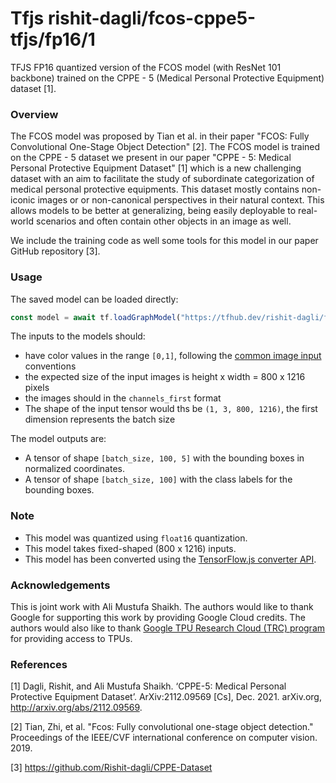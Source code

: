 # Tfjs rishit-dagli/fcos-cppe5-tfjs/fp16/1
TFJS FP16 quantized version of the FCOS model (with ResNet 101 backbone) trained on the CPPE - 5 (Medical Personal Protective Equipment) dataset [1].

<!-- parent-model: rishit-dagli/fcos-cppe5-tfjs/1 -->
<!-- asset-path: https://storage.googleapis.com/cppe-5/trained_models/fcos/tfjs/fcos_fp16.tar.gz -->

### Overview
The FCOS model was proposed by Tian et al. in their paper "FCOS: Fully Convolutional One-Stage Object Detection" [2]. The FCOS model is trained on the CPPE - 5 dataset we present in our paper "CPPE - 5: Medical Personal Protective Equipment Dataset" [1] which is a new challenging dataset with an aim to facilitate the study of subordinate categorization of medical personal protective equipments. This dataset mostly contains non-iconic images or or non-canonical perspectives in their natural context. This allows models to be better at generalizing, being easily deployable to real-world scenarios and often contain other objects in an image as well.

We include the training code as well some tools for this model in our paper GitHub repository [3].

### Usage
The saved model can be loaded directly:

```js
const model = await tf.loadGraphModel("https://tfhub.dev/rishit-dagli/fcos-cppe5-tfjs/fp16/tfjs/1")
```

The inputs to the models should:

- have color values in the range `[0,1]`, following the [common image input](https://www.tensorflow.org/hub/common_signatures/images#input) conventions
- the expected size of the input images is height x width = 800 x 1216 pixels
- the images should in the `channels_first` format
- The shape of the input tensor would ths be `(1, 3, 800, 1216)`, the first dimension represents the batch size

The model outputs are:

- A tensor of shape `[batch_size, 100, 5]` with the bounding boxes in normalized coordinates.
- A tensor of shape `[batch_size, 100]` with the class labels for the bounding boxes.

### Note

- This model was quantized using `float16` quantization.
- This model takes fixed-shaped (800 x 1216) inputs.
- This model has been converted using the [TensorFlow.js converter API](https://www.tensorflow.org/js/guide/conversion).

### Acknowledgements

This is joint work with Ali Mustufa Shaikh. The authors would like to thank Google for supporting this work by providing Google Cloud credits. The authors would also like to thank [Google TPU Research Cloud (TRC) program](https://sites.research.google/trc) for providing access to TPUs.

### References

[1] Dagli, Rishit, and Ali Mustufa Shaikh. ‘CPPE-5: Medical Personal Protective Equipment Dataset’. ArXiv:2112.09569 [Cs], Dec. 2021. arXiv.org, http://arxiv.org/abs/2112.09569.

[2] Tian, Zhi, et al. "Fcos: Fully convolutional one-stage object detection." Proceedings of the IEEE/CVF international conference on computer vision. 2019.

[3] https://github.com/Rishit-dagli/CPPE-Dataset
